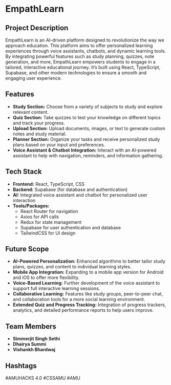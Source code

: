 # EmpathLearn

## Project Description
EmpathLearn is an AI-driven platform designed to revolutionize the way we approach education. This platform aims to offer personalized learning experiences through voice assistants, chatbots, and dynamic learning tools. By integrating powerful features such as study planning, quizzes, note generation, and more, EmpathLearn empowers students to engage in a tailored, interactive educational journey. It’s built using React, TypeScript, Supabase, and other modern technologies to ensure a smooth and engaging user experience.

## Features
- **Study Section:** Choose from a variety of subjects to study and explore relevant content.
- **Quiz Section:** Take quizzes to test your knowledge on different topics and track your progress.
- **Upload Section:** Upload documents, images, or text to generate custom notes and study material.
- **Planner Section:** Organize your tasks and receive personalized study plans based on your input and preferences.
- **Voice Assistant & Chatbot Integration:** Interact with an AI-powered assistant to help with navigation, reminders, and information gathering.
  
## Tech Stack
- **Frontend:** React, TypeScript, CSS
- **Backend:** Supabase (for database and authentication)
- **AI:** Integrated voice assistant and chatbot for personalized user interaction
- **Tools/Packages:** 
  - React Router for navigation
  - Axios for API calls
  - Redux for state management
  - Supabase for user authentication and database
  - TailwindCSS for UI design

## Future Scope
- **AI-Powered Personalization:** Enhanced algorithms to better tailor study plans, quizzes, and content to individual learning styles.
- **Mobile App Integration:** Expanding to a mobile app version for Android and iOS to offer more flexibility.
- **Voice-Based Learning:** Further development of the voice assistant to support full interactive learning sessions.
- **Collaborative Learning:** Features like study groups, peer-to-peer chat, and collaboration tools for a more social learning environment.
- **Extended Quiz and Progress Tracking:** Integration of progress trackers, analytics, and detailed performance reports to help users improve.

## Team Members
- **Simmerjit Singh Sethi** 
- **Dhairya Summi** 
- **Vishankh Bhardwaj** 

## Hashtags
#AMUHACKS 4.0 #CSSAMU #AMU

